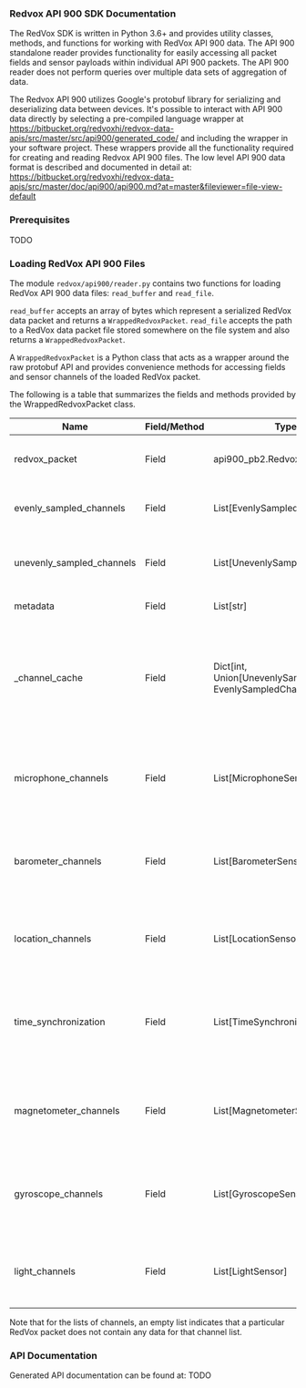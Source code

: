 ### Redvox API 900 SDK Documentation

The RedVox SDK is written in Python 3.6+ and provides utility classes, methods, and functions for working with RedVox API 900 data. The API 900 standalone reader provides functionality for easily accessing all packet fields and sensor payloads within individual API 900 packets. The API 900 reader does not perform queries over multiple data sets of aggregation of data.

The Redvox API 900 utilizes Google's protobuf library for serializing and deserializing data between devices. It's possible to interact with API 900 data directly by selecting a pre-compiled language wrapper at https://bitbucket.org/redvoxhi/redvox-data-apis/src/master/src/api900/generated_code/ and including the wrapper in your software project. These wrappers provide all the functionality required for creating and reading Redvox API 900 files. The low level API 900 data format is described and documented in detail at: https://bitbucket.org/redvoxhi/redvox-data-apis/src/master/doc/api900/api900.md?at=master&fileviewer=file-view-default

### Prerequisites

TODO

### Loading RedVox API 900 Files

The module `redvox/api900/reader.py` contains two functions for loading RedVox API 900 data files: `read_buffer` and `read_file`.

`read_buffer` accepts an array of bytes which represent a serialized RedVox data packet and returns a `WrappedRedvoxPacket`. `read_file` accepts the path to a RedVox data packet file stored somewhere on the file system and also returns a `WrappedRedvoxPacket`.

A `WrappedRedvoxPacket` is a Python class that acts as a wrapper around the raw protobuf API and provides convenience methods for accessing fields and sensor channels of the loaded RedVox packet.

The following is a table that summarizes the fields and methods provided by the WrappedRedvoxPacket class.

| Name | Field/Method | Type | Description |
| -----|--------------|------|-------------|
| redvox_packet | Field | api900_pb2.RedvoxPacket | The original low-level protobuf packet. |
| evenly_sampled_channels | Field | List[EvenlySampledChannel] | List of mid-level wrapped evenly sampled channels |
| unevenly_sampled_channels | Field | List[UnevenlySampledChannel] | List of mid-level wrapped unevenly sampled channels |
| metadata | Field | List[str] | List of packet level metadata. |
| _channel_cache | Field | Dict[int, Union[UnevenlySampledChannel, EvenlySampledChannel]] | Contains a hashmap mapping from channel type to channel which provides O(1) access to sensor data once the cache is created |
| microphone_channels | Field | List[MicrophoneSensor] | Contains a list of high-level microphone sensor channels contains in this packet |
| barometer_channels | Field | List[BarometerSensor] | Contains a list of high-level barometer sensor channels contains in this packet |
| location_channels | Field | List[LocationSensor] | Contains a list of high-level location sensor channels contains in this packet |
| time_synchronization | Field | List[TimeSynchronizationSensor] | Contains a list of high-level time synchronization sensor channels contains in this packet |
| magnetometer_channels | Field | List[MagnetometerSensor] | Contains a list of high-level magnetometer sensor channels contains in this packet |
| gyroscope_channels | Field | List[GyroscopeSensor] | Contains a list of high-level gyroscope sensor channels contains in this packet |
| light_channels | Field | List[LightSensor] | Contains a list of high-level light sensor channels contains in this packet |


Note that for the lists of channels, an empty list indicates that a particular RedVox packet does not contain any data for that channel list.

### API Documentation

Generated API documentation can be found at: TODO